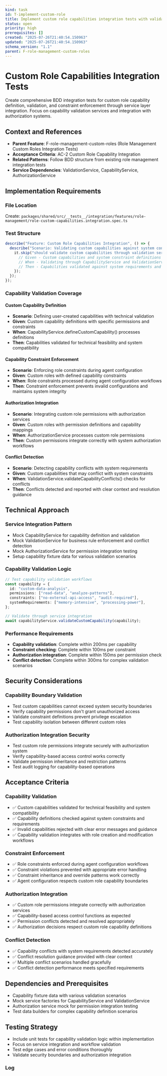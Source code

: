 ```yaml
---
kind: task
id: T-implement-custom-role
title: Implement custom role capabilities integration tests with validation services
status: open
priority: high
prerequisites: []
created: "2025-07-26T21:40:54.150963"
updated: "2025-07-26T21:40:54.150963"
schema_version: "1.1"
parent: F-role-management-custom-roles
---
```


# Custom Role Capabilities Integration Tests

Create comprehensive BDD integration tests for custom role capability definition, validation, and constraint enforcement through service layer integration. Focus on capability validation services and integration with authorization systems.

## Context and References

- **Parent Feature**: F-role-management-custom-roles (Role Management Custom Roles Integration Tests)
- **Acceptance Criteria**: AC-2 Custom Role Capability Integration
- **Related Patterns**: Follow BDD structure from existing role management integration tests
- **Service Dependencies**: ValidationService, CapabilityService, AuthorizationService

## Implementation Requirements

### File Location

Create: `packages/shared/src/__tests__/integration/features/role-management/role-custom-capabilities.integration.spec.ts`

### Test Structure

```typescript
describe("Feature: Custom Role Capabilities Integration", () => {
  describe("Scenario: Validating custom capabilities against system constraints", () => {
    it.skip("should validate custom capabilities through validation service integration", async () => {
      // Given - Custom capabilities and system constraint definitions
      // When - Validating through CapabilityService and ValidationService
      // Then - Capabilities validated against system requirements and business rules
    });
  });
});
```

### Capability Validation Coverage

#### Custom Capability Definition

- **Scenario**: Defining user-created capabilities with technical validation
- **Given**: Custom capability definitions with specific permissions and constraints
- **When**: CapabilityService.defineCustomCapability() processes definitions
- **Then**: Capabilities validated for technical feasibility and system compatibility

#### Capability Constraint Enforcement

- **Scenario**: Enforcing role constraints during agent configuration
- **Given**: Custom roles with defined capability constraints
- **When**: Role constraints processed during agent configuration workflows
- **Then**: Constraint enforcement prevents invalid configurations and maintains system integrity

#### Authorization Integration

- **Scenario**: Integrating custom role permissions with authorization services
- **Given**: Custom roles with permission definitions and capability mappings
- **When**: AuthorizationService processes custom role permissions
- **Then**: Custom permissions integrate correctly with system authorization workflows

#### Conflict Detection

- **Scenario**: Detecting capability conflicts with system requirements
- **Given**: Custom capabilities that may conflict with system constraints
- **When**: ValidationService.validateCapabilityConflicts() checks for conflicts
- **Then**: Conflicts detected and reported with clear context and resolution guidance

## Technical Approach

### Service Integration Pattern

- Mock CapabilityService for capability definition and validation
- Mock ValidationService for business rule enforcement and conflict detection
- Mock AuthorizationService for permission integration testing
- Setup capability fixture data for various validation scenarios

### Capability Validation Logic

```typescript
// Test capability validation workflows
const capability = {
  id: "custom-data-analysis",
  permissions: ["read-data", "analyze-patterns"],
  constraints: ["no-external-api-access", "audit-required"],
  systemRequirements: ["memory-intensive", "processing-power"],
};

// Validate through service integration
await capabilityService.validateCustomCapability(capability);
```

### Performance Requirements

- **Capability validation**: Complete within 200ms per capability
- **Constraint checking**: Complete within 100ms per constraint
- **Authorization integration**: Complete within 150ms per permission check
- **Conflict detection**: Complete within 300ms for complex validation scenarios

## Security Considerations

### Capability Boundary Validation

- Test custom capabilities cannot exceed system security boundaries
- Verify capability permissions don't grant unauthorized access
- Validate constraint definitions prevent privilege escalation
- Test capability isolation between different custom roles

### Authorization Integration Security

- Test custom role permissions integrate securely with authorization system
- Verify capability-based access control works correctly
- Validate permission inheritance and restriction patterns
- Test audit logging for capability-based operations

## Acceptance Criteria

### Capability Validation

- ✅ Custom capabilities validated for technical feasibility and system compatibility
- ✅ Capability definitions checked against system constraints and requirements
- ✅ Invalid capabilities rejected with clear error messages and guidance
- ✅ Capability validation integrates with role creation and modification workflows

### Constraint Enforcement

- ✅ Role constraints enforced during agent configuration workflows
- ✅ Constraint violations prevented with appropriate error handling
- ✅ Constraint inheritance and override patterns work correctly
- ✅ Agent configuration respects custom role capability boundaries

### Authorization Integration

- ✅ Custom role permissions integrate correctly with authorization services
- ✅ Capability-based access control functions as expected
- ✅ Permission conflicts detected and resolved appropriately
- ✅ Authorization decisions respect custom role capability definitions

### Conflict Detection

- ✅ Capability conflicts with system requirements detected accurately
- ✅ Conflict resolution guidance provided with clear context
- ✅ Multiple conflict scenarios handled gracefully
- ✅ Conflict detection performance meets specified requirements

## Dependencies and Prerequisites

- Capability fixture data with various validation scenarios
- Mock service factories for CapabilityService and ValidationService
- Authorization service mock for permission integration testing
- Test data builders for complex capability definition scenarios

## Testing Strategy

- Include unit tests for capability validation logic within implementation
- Focus on service integration and workflow validation
- Test edge cases and error conditions thoroughly
- Validate security boundaries and authorization integration

### Log
